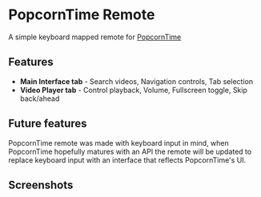 # PopcornTime Remote
A simple keyboard mapped remote for [PopcornTime](https://popcorntime.io)

## Features
* **Main Interface tab** - Search videos, Navigation controls, Tab selection
* **Video Player tab** - Control playback, Volume, Fullscreen toggle, Skip back/ahead

## Future features
PopcornTime remote was made with keyboard input in mind, when PopcornTime hopefully matures with an API the remote will be updated to replace keyboard input with an interface that reflects PopcornTime's UI.

## Screenshots
